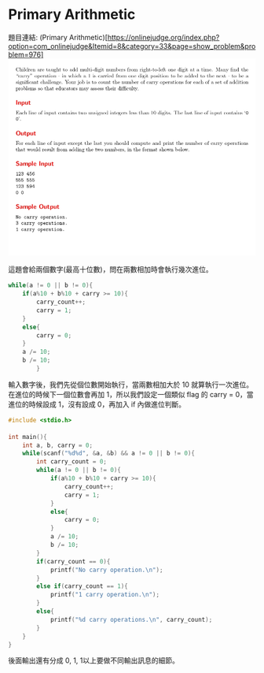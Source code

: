 # Primary Arithmetic

題目連結: (Primary Arithmetic)[https://onlinejudge.org/index.php?option=com_onlinejudge&Itemid=8&category=33&page=show_problem&problem=976]
![3-1](pic/3-1.jpg)

這題會給兩個數字(最高十位數)，問在兩數相加時會執行幾次進位。

```C
while(a != 0 || b != 0){
    if(a%10 + b%10 + carry >= 10){
        carry_count++;
        carry = 1;
    }
    else{
        carry = 0;
    }
    a /= 10;
    b /= 10;
        }
```
輸入數字後，我們先從個位數開始執行，當兩數相加大於 10 就算執行一次進位。
在進位的時候下一個位數會再加 1，所以我們設定一個類似 flag 的 carry = 0，當進位的時候設成 1，沒有設成 0，再加入 if 內做進位判斷。

```C
#include <stdio.h>

int main(){
    int a, b, carry = 0;
    while(scanf("%d%d", &a, &b) && a != 0 || b != 0){
        int carry_count = 0;
        while(a != 0 || b != 0){
            if(a%10 + b%10 + carry >= 10){
                carry_count++;
                carry = 1;
            }
            else{
                carry = 0;
            }
            a /= 10;
            b /= 10;
        }
        if(carry_count == 0){
            printf("No carry operation.\n");
        }
        else if(carry_count == 1){
            printf("1 carry operation.\n");
        }
        else{
            printf("%d carry operations.\n", carry_count);
        }
    }
}
```

後面輸出還有分成 0, 1, 1以上要做不同輸出訊息的細節。